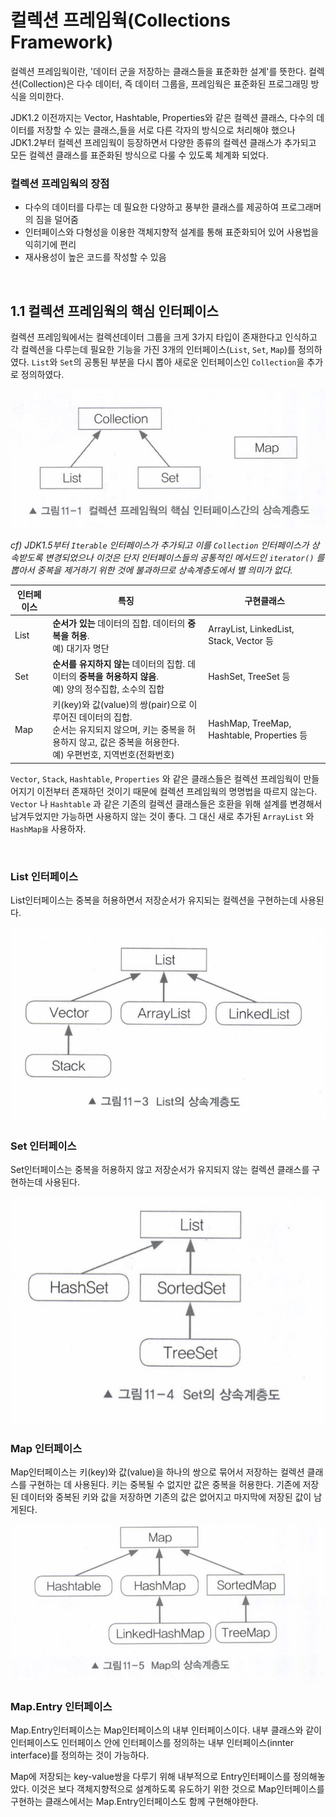 # 컬렉션 프레임웍(Collections Framework)
컬렉션 프레임웍이란, '데이터 군을 저장하는 클래스들을 표준화한 설계'를 뜻한다. 컬렉션(Collection)은 다수 데이터, 즉 데이터 그룹을, 프레임웍은 표준화된 프로그래밍 방식을 의미한다.

JDK1.2 이전까지는 Vector, Hashtable, Properties와 같은 컬렉션 클래스, 다수의 데이터를 저장할 수 있는 클래스,들을 서로 다른 각자의 방식으로 처리해야 했으나 JDK1.2부터 컬렉션 프레임웍이 등장하면서 다양한 종류의 컬렉션 클래스가 추가되고 모든 컬렉션 클래스를 표준화된 방식으로 다룰 수 있도록 체계화 되었다.

### 컬렉션 프레임웍의 장점
- 다수의 데이터를 다루는 데 필요한 다양하고 풍부한 클래스를 제공하여 프로그래머의 짐을 덜어줌
- 인터페이스와 다형성을 이용한 객체지향적 설계를 통해 표준화되어 있어 사용법을 익히기에 편리
- 재사용성이 높은 코드를 작성할 수 있음

<br>

## 1.1 컬렉션 프레임웍의 핵심 인터페이스
컬렉션 프레임웍에서는 컬렉션데이터 그룹을 크게 3가지 타입이 존재한다고 인식하고 각 컬렉션을 다루는데 필요한 기능을 가진 3개의 인터페이스(`List`, `Set`, `Map`)를 정의하였다. `List`와 `Set`의 공통된 부분을 다시 뽑아 새로운 인터페이스인 `Collection`을 추가로 정의하였다.

![11-1](../img/4.png)

_cf) JDK1.5부터 `Iterable` 인터페이스가 추가되고 이를 `Collection` 인터페이스가 상속받도록 변경되었으나 이것은 단지 인터페이스들의 공통적인 메서드인 `iterator()` 를 뽑아서 중복을 제거하기 위한 것에 불과하므로 상속계층도에서 별 의미가 없다._

|인터페이스|특징|구현클래스|
|---|---|---|
|List|**순서가 있는** 데이터의 집합. 데이터의 **중복을 허용**.<br>예) 대기자 명단|ArrayList, LinkedList, Stack, Vector 등
|Set|**순서를 유지하지 않는** 데이터의 집합. 데이터의 **중복을 허용하지 않음**.<br>예) 양의 정수집합, 소수의 집합|HashSet, TreeSet 등
|Map|키(key)와 값(value)의 쌍(pair)으로 이루어진 데이터의 집합. <br>순서는 유지되지 않으며, 키는 중복을 허용하지 않고, 값은 중복을 허용한다.<br>예) 우편번호, 지역번호(전화번호)|HashMap, TreeMap, Hashtable, Properties 등

`Vector`, `Stack`, `Hashtable`, `Properties` 와 같은 클래스들은 컬렉션 프레임웍이 만들어지기 이전부터 존재하던 것이기 때문에 컬렉션 프레임웍의 명명법을 따르지 않는다. `Vector` 나 `Hashtable` 과 같은 기존의 컬렉션 클래스들은 호환을 위해 설계를 변경해서 남겨두었지만 가능하면 사용하지 않는 것이 좋다. 그 대신 새로 추가된 `ArrayList` 와 `HashMap을` 사용하자.

<br>

### List 인터페이스
List인터페이스는 중복을 허용하면서 저장순서가 유지되는 컬렉션을 구현하는데 사용된다.

![11-3](../img/5.png)

### Set 인터페이스
Set인터페이스는 중복을 허용하지 않고 저장순서가 유지되지 않는 컬렉션 클래스를 구현하는데 사용된다.

![11-4](../img/6.png)

### Map 인터페이스
Map인터페이스는 키(key)와 값(value)을 하나의 쌍으로 묶어서 저장하는 컬렉션 클래스를 구현하는 데 사용된다. 키는 중복될 수 없지만 값은 중복을 허용한다. 기존에 저장된 데이터와 중복된 키와 값을 저장하면 기존의 값은 없어지고 마지막에 저장된 값이 남게된다.

![11-5](../img/7.png)

### Map.Entry 인터페이스
Map.Entry인터페이스는 Map인터페이스의 내부 인터페이스이다. 내부 클래스와 같이 인터페이스도 인터페이스 안에 인터페이스를 정의하는 내부 인터페이스(innter interface)를 정의하는 것이 가능하다.

Map에 저장되는 key-value쌍을 다루기 위해 내부적으로 Entry인터페이스를 정의해놓았다. 이것은 보다 객체지향적으로 설계하도록 유도하기 위한 것으로 Map인터페이스를 구현하는 클래스에서는 Map.Entry인터페이스도 함께 구현해야한다.